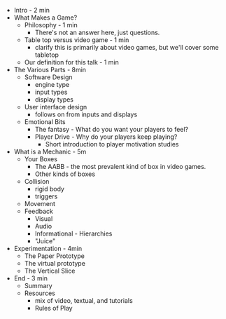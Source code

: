 * Intro - 2 min
* What Makes a Game?
    * Philosophy - 1 min
        * There's not an answer here, just questions.
    * Table top versus video game - 1 min
        * clarify this is primarily about video games, but we'll cover some
          tabletop
    * Our definition for this talk - 1 min
* The Various Parts - 8min
    * Software Design
        * engine type
        * input types
        * display types
    * User interface design
        * follows on from inputs and displays
    * Emotional Bits
        * The fantasy - What do you want your players to feel?
        * Player Drive - Why do your players keep playing?
            * Short introduction to player motivation studies
* What is a Mechanic - 5m
    * Your Boxes
        * The AABB - the most prevalent kind of box in video games.
        * Other kinds of boxes
    * Collision
        * rigid body
        * triggers
    * Movement
    * Feedback
        * Visual
        * Audio
        * Informational - Hierarchies
        * "Juice"
* Experimentation - 4min
    * The Paper Prototype
    * The virtual prototype
    * The Vertical Slice
* End - 3 min
    * Summary
    * Resources
        * mix of video, textual, and tutorials
        * Rules of Play